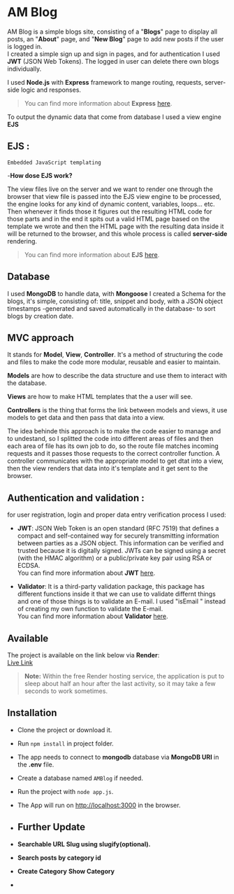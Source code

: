 ﻿# AM Blog

AM Blog is a simple blogs site, consisting of a "**Blogs**" page to display all posts, an "**About**" page, and "**New Blog**" page to add new posts if the user is logged in.<br>
I created a simple sign up and sign in pages, and for authentication I used **JWT** (JSON Web Tokens). The logged in user can delete there own blogs individually.

I used **Node.js** with **Express** framework to mange routing, requests, server-side logic and responses.

> You can find more information about **Express** [here](https://expressjs.com).

To output the dynamic data that come from database I used a view engine **EJS**

## EJS :

`Embedded JavaScript templating`

-**How dose EJS work?**

The view files live on the server and we want to render one through the browser that view file is passed into the EJS view engine to be processed, the engine looks for any kind of dynamic content, variables, loops... etc. Then whenever it finds those it figures out the resulting HTML code for those parts and in the end it spits out a valid HTML page based on the template we wrote and then the HTML page with the resulting data inside it will be returned to the browser, and this whole process is called **server-side** rendering.

> You can find more information about **EJS** [here](https://ejs.co).

## Database

I used **MongoDB** to handle data, with **Mongoose** I created a Schema for the blogs, it's simple, consisting of: title, snippet and body, with a JSON object timestamps -generated and saved automatically in the database- to sort blogs by creation date.

## MVC approach

It stands for **Model**, **View**, **Controller**. It's a method of structuring the code and files to make the code more modular, reusable and easier to maintain.

**Models** are how to describe the data structure and use them to interact with the database.

**Views** are how to make HTML templates that the a user will see.

**Controllers** is the thing that forms the link between models and views, it use models to get data and then pass that data into a view.

The idea behinde this approach is to make the code easier to manage and to undestand, so I splitted the code into different areas of files and then each area of file has its own job to do, so the route file matches incoming requests and it passes those requests to the correct controller function. A controller communicates with the appropriate model to get dtat into a view, then the view renders that data into it's template and it get sent to the browser.

## Authentication and validation :

for user registration, login and proper data entry verification process I used:

- **JWT**:
  JSON Web Token is an open standard (RFC 7519) that defines a compact and self-contained way for securely transmitting information between parties as a JSON object. This information can be verified and trusted because it is digitally signed. JWTs can be signed using a secret (with the HMAC algorithm) or a public/private key pair using RSA or ECDSA.<br>
  You can find more information about **JWT** [here](https://jwt.io).

- **Validator**:
  It is a third-party validation package, this package has different functions inside it that we can use to validate differnt things and one of those things is to validate an E-mail. I used "isEmail " instead of creating my own function to validate the E-mail.<br>
  You can find more information about **Validator** [here](https://www.npmjs.com/package/validator).

## Available

The project is available on the link below via **Render**: <br>
[Live Link](https://amblog.onrender.com)

> **Note:** Within the free Render hosting service, the application is put to sleep about half an hour after the last activity, so it may take a few seconds to work sometimes.

## Installation

- Clone the project or download it.
- Run `npm install` in project folder.
- The app needs to connect to **mongodb** database via **MongoDB URI** in the **.env** file.

- Create a database named `AMBlog` if needed.

- Run the project with `node app.js`.
- The App will run on [http://localhost:3000](http://localhost:3000/) in the browser.

- ## Further Update
- **Searchable URL Slug using slugify(optional).**
- **Search posts by category id**
- **Create Category** **Show Category**
- 
